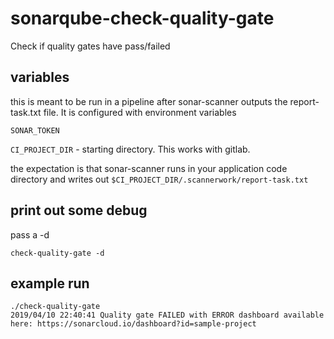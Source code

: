# sonarqube-check-quality-gate
Check if quality gates have pass/failed

## variables
this is meant to be run in a pipeline after sonar-scanner outputs the report-task.txt file. It is configured with environment variables

`SONAR_TOKEN`

`CI_PROJECT_DIR` - starting directory. This works with gitlab. 

the expectation is that sonar-scanner runs in your application code directory and writes out `$CI_PROJECT_DIR/.scannerwork/report-task.txt`

## print out some debug
pass a -d

`check-quality-gate -d`

## example run
```
./check-quality-gate 
2019/04/10 22:40:41 Quality gate FAILED with ERROR dashboard available here: https://sonarcloud.io/dashboard?id=sample-project
```
